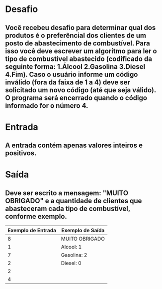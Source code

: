 # Desafio
## Você recebeu desafio para determinar qual dos produtos é o preferêncial dos clientes de um posto de abastecimento de combustível. Para isso você deve escrever um algoritmo para ler o tipo de combustível abastecido (codificado da seguinte forma: 1.Álcool 2.Gasolina 3.Diesel 4.Fim). Caso o usuário informe um código inválido (fora da faixa de 1 a 4) deve ser solicitado um novo código (até que seja válido). O programa será encerrado quando o código informado for o número 4.

# Entrada
## A entrada contém apenas valores inteiros e positivos.

# Saída
## Deve ser escrito a mensagem: "MUITO OBRIGADO" e a quantidade de clientes que abasteceram cada tipo de combustível, conforme exemplo.

 
| Exemplo de Entrada | Exemplo de Saída |
|--------------------|------------------|
|8                   | MUITO OBRIGADO   |
|1                   |   Alcool: 1      |
|7                   |   Gasolina: 2    |
|2                   |   Diesel: 0      |
|2                   |                  |
|4                   |                  |


